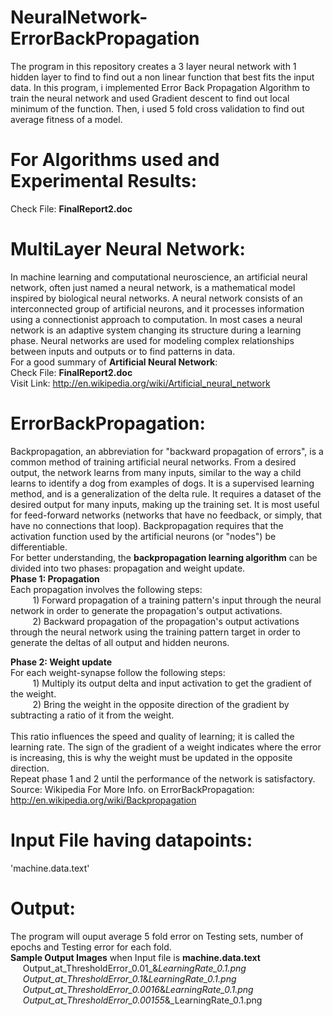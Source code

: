 NeuralNetwork-ErrorBackPropagation
==================================

The program in this repository creates a 3 layer neural network with 1 hidden layer to find to find 
out a non linear function that best fits the input data. In this program, i implemented Error Back 
Propagation Algorithm to train the neural network and used Gradient descent to find out local minimum of 
the function. Then, i used 5 fold cross validation to find out average fitness of a model.

For Algorithms used and Experimental Results:
=============================================
Check File: <b>FinalReport2.doc</b>

MultiLayer Neural Network:
==========================
In machine learning and computational neuroscience, an artificial neural network, often just named a 
neural network, is a mathematical model inspired by biological neural networks. A neural network consists 
of an interconnected group of artificial neurons, and it processes information using a connectionist 
approach to computation. In most cases a neural network is an adaptive system changing its structure 
during a learning phase. Neural networks are used for modeling complex relationships between inputs and 
outputs or to find patterns in data. 
<br>
For a good summary of <b>Artificial Neural Network</b>:<br>
Check File: <b>FinalReport2.doc</b><br>
Visit Link: http://en.wikipedia.org/wiki/Artificial_neural_network

ErrorBackPropagation:
=====================
Backpropagation, an abbreviation for "backward propagation of errors", is a common method of training 
artificial neural networks. From a desired output, the network learns from many inputs, similar to the way 
a child learns to identify a dog from examples of dogs. It is a supervised learning method, and is a 
generalization of the delta rule. It requires a dataset of the desired output for many inputs, making up 
the training set. It is most useful for feed-forward networks (networks that have no feedback, or simply, 
that have no connections that loop). Backpropagation requires that the activation function used by the 
artificial neurons (or "nodes") be differentiable.
<br>
For better understanding, the <b>backpropagation learning algorithm</b> can be divided into two phases: 
propagation and weight update.
<br>
<b>Phase 1: Propagation</b><br>
Each propagation involves the following steps:<br>
&nbsp;&nbsp;&nbsp;&nbsp;&nbsp;&nbsp;&nbsp;&nbsp; 1) Forward propagation of a training pattern's input 
through the neural network in order to generate the propagation's output activations.
<br>&nbsp;&nbsp;&nbsp;&nbsp;&nbsp;&nbsp;&nbsp;&nbsp; 2) Backward propagation of the propagation's output 
activations through the neural network using the training pattern target in order to generate the deltas 
of all output and hidden neurons.

<b>Phase 2: Weight update</b><br>
For each weight-synapse follow the following steps:<br>
&nbsp;&nbsp;&nbsp;&nbsp;&nbsp;&nbsp;&nbsp;&nbsp; 1) Multiply its output delta and input activation to get the gradient of the weight.<br>
&nbsp;&nbsp;&nbsp;&nbsp;&nbsp;&nbsp;&nbsp;&nbsp; 2) Bring the weight in the opposite direction of the gradient by subtracting a ratio of it from the weight.<br>
<br>
This ratio influences the speed and quality of learning; it is called the learning rate. The sign of the gradient of a weight indicates where the 
error is increasing, this is why the weight must be updated in the opposite direction.
<br>
Repeat phase 1 and 2 until the performance of the network is satisfactory.<br>
Source: Wikipedia
For More Info. on ErrorBackPropagation: <br>
http://en.wikipedia.org/wiki/Backpropagation

Input File having datapoints:
=============================
'machine.data.text'

Output:
=======
The program will ouput average 5 fold error on Testing sets, number of epochs and Testing error for each fold. <br>
<b>Sample Output Images</b> when Input file is <b>machine.data.text</b> <br>
 &nbsp;&nbsp;&nbsp;&nbsp; Output_at_ThresholdError_0.01_&_LearningRate_0.1.png   <br>
 &nbsp;&nbsp;&nbsp;&nbsp; Output_at_ThresholdError_0.1_&_LearningRate_0.1.png   <br>
 &nbsp;&nbsp;&nbsp;&nbsp; Output_at_ThresholdError_0.0016_&_LearningRate_0.1.png   <br>
 &nbsp;&nbsp;&nbsp;&nbsp; Output_at_ThresholdError_0.00155_&_LearningRate_0.1.png   <br> 
